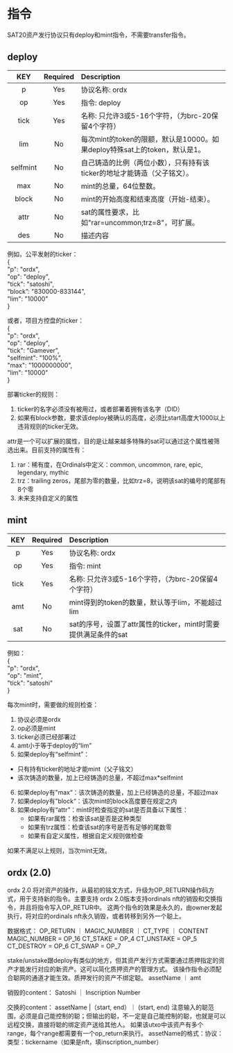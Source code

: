 指令
====


SAT20资产发行协议只有deploy和mint指令，不需要transfer指令。


deploy
----

| KEY | Required | Description |
| :---: | :---: | :------- |
| p	| Yes | 协议名称: ordx |
| op | Yes | 指令: deploy |
| tick | Yes | 名称: 只允许3或5-16个字符，（为brc-20保留4个字符） |
| lim | No | 每次mint的token的限额，默认是10000。如果deploy特殊sat上的token，默认是1。 |
| selfmint | No | 自己铸造的比例（两位小数），只有持有该ticker的地址才能铸造（父子铭文）。 |
| max | No | mint的总量，64位整数。 |
| block | No | mint的开始高度和结束高度（开始-结束）。|
| attr | No | sat的属性要求，比如"rar=uncommon;trz=8"，可扩展。 |
| des | No | 描述内容 |


例如，公平发射的ticker：  
{   
  "p": "ordx",  
  "op": "deploy",  
  "tick": "satoshi",  
  “block”: "830000-833144",  
  "lim": "10000"  
}  

或者，项目方控盘的ticker：  
{   
  "p": "ordx",  
  "op": "deploy",  
  "tick": "Gamever",  
  "selfmint": "100%",  
  "max": "1000000000",  
  "lim": "10000"  
}  

部署ticker的规则：
1. ticker的名字必须没有被用过，或者部署着拥有该名字（DID）
2. 如果有block参数，要求该deploy被确认的高度，必须比start高度大1000以上
违背规则的ticker无效。


attr是一个可以扩展的属性，目的是让越来越多特殊的sat可以通过这个属性被筛选出来。目前支持的属性有：
1. rar：稀有度，在Ordinals中定义：common, uncommon, rare, epic, legendary, mythic 
2. trz：trailing zeros，尾部为零的数量，比如trz=8，说明该sat的编号的尾部有8个零  
3. 未来支持自定义的属性


mint
----

| KEY | Required | Description |
| :---: | :---: | :------- |
| p	| Yes | 协议名称: ordx |
| op | Yes | 指令: mint |
| tick | Yes | 名称: 只允许3或5-16个字符，（为brc-20保留4个字符） |
| amt | No | mint得到的token的数量，默认等于lim，不能超过lim |
| sat | No | sat的序号，设置了attr属性的ticker，mint时需要提供满足条件的sat |


例如：  
{  
  "p": "ordx",  
  "op": "mint",  
  "tick": "satoshi"  
}   

每次mint时，需要做的规则检查：
1. 协议必须是ordx
2. op必须是mint
3. ticker必须已经部署过
4. amt小于等于deploy的“lim”
5. 如果deploy有“selfmint”：
  * 只有持有ticker的地址才能mint（父子铭文）
  * 该次铸造的数量，加上已经铸造的总量，不超过max*selfmint
6. 如果deploy有”max“：该次铸造的数量，加上已经铸造的总量，不超过max
6. 如果deploy有”block“：该次mint的block高度要在规定之内
7. 如果deploy有“attr”：mint时检查指定的sat是否具备以下属性：
    * 如果有rar属性：检查该sat是否是这种类型
    * 如果有trz属性：检查该sat的序号是否有足够的尾数零
    * 如果有自定义属性，根据自定义规则做检查

如果不满足以上规则，当次mint无效。



ordx (2.0)
----
ordx 2.0 将对资产的操作，从最初的铭文方式，升级为OP_RETURN操作码方式，用于支持新的指令。主要支持
ordx 2.0版本支持ordinals nft的销毁和交换指令，并且将指令写入OP_RETUR中。
这两个指令的效果是永久的，由owner发起执行，将对应的ordinals nft永久销毁，或者转移到另外一个聪上。

数据格式：
OP_RETURN ｜ MAGIC_NUMBER ｜ CT_TYPE ｜ CONTENT
MAGIC_NUMBER = OP_16
CT_STAKE = OP_4
CT_UNSTAKE = OP_5
CT_DESTROY = OP_6
CT_SWAP = OP_7

stake/unstake跟deploy有类似的地方，但其资产发行方式需要通过质押指定的资产才能发行对应的新资产。这可以简化质押资产的管理方式。
该操作指令必须配合聪网的通道才能生效。质押发行的资产不绑定聪。
assetName ｜ amt



销毁的content：
Satoshi ｜ Inscription Number

交换的content：
assetName |（start, end）｜ (start, end)
注意输入的聪范围，必须是自己能控制的聪；但输出的聪，不一定是自己能控制的聪，也就是可以远程交换，直接将聪的绑定资产送给其他人。
如果该utxo中该资产有多个range，每个range都需要有一个op_return来执行。
assetName的格式：协议：类型：tickername（如果是nft，填inscription_number）


